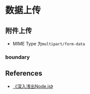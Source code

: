# 数据上传



## 附件上传
* MIME Type 为`multipart/form-data`

### boundary


## References
* [《深入浅出Node.js》](https://book.douban.com/subject/25768396/)
